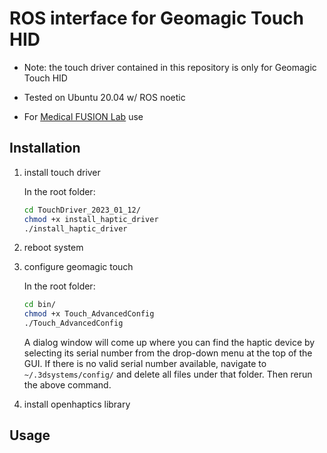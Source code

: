 # ROS interface for Geomagic Touch HID
- Note: the touch driver contained in this repository is only for Geomagic Touch HID

- Tested on Ubuntu 20.04 w/ ROS noetic

- For [Medical FUSION Lab](https://wp.wpi.edu/medicalfusionlab/) use

## Installation
1. install touch driver

    In the root folder:
    ``` sh
    cd TouchDriver_2023_01_12/
    chmod +x install_haptic_driver
    ./install_haptic_driver
    ```

2. reboot system

3. configure geomagic touch
    
    In the root folder:
    ``` sh
    cd bin/
    chmod +x Touch_AdvancedConfig
    ./Touch_AdvancedConfig
    ```
    A dialog window will come up where you can find the haptic device by selecting its serial number from the drop-down menu at the top of the GUI. If there is no valid serial number available, navigate to ```~/.3dsystems/config/``` and delete all files under that folder. Then rerun the above command.

4. install openhaptics library

## Usage
